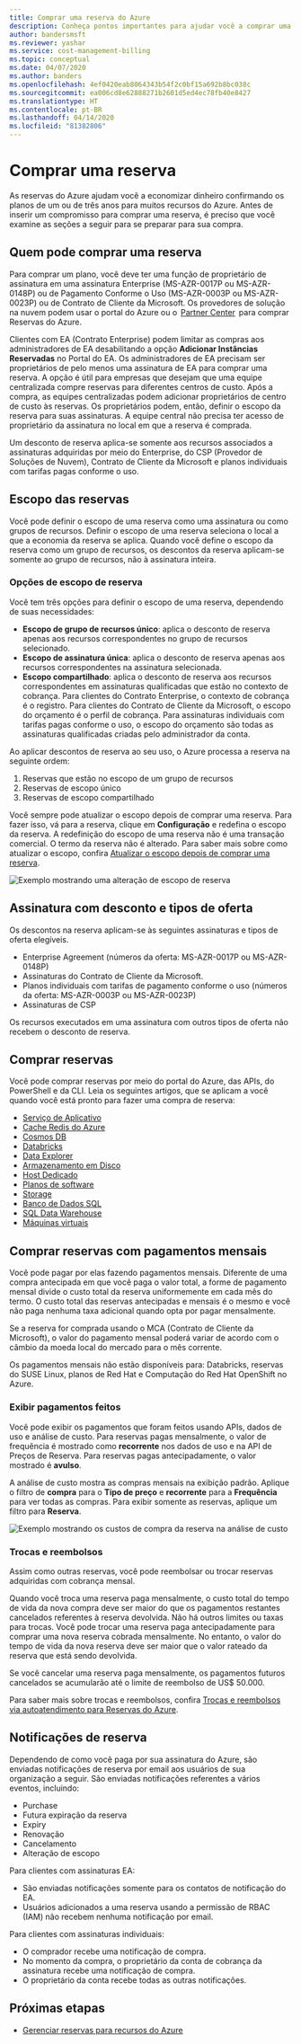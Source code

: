 ```yaml
---
title: Comprar uma reserva do Azure
description: Conheça pontos importantes para ajudar você a comprar uma reserva do Azure.
author: bandersmsft
ms.reviewer: yashar
ms.service: cost-management-billing
ms.topic: conceptual
ms.date: 04/07/2020
ms.author: banders
ms.openlocfilehash: 4ef0420eab8064343b54f2c0bf15a692b8bc038c
ms.sourcegitcommit: ea006cd8e62888271b2601d5ed4ec78fb40e8427
ms.translationtype: HT
ms.contentlocale: pt-BR
ms.lasthandoff: 04/14/2020
ms.locfileid: "81382806"
---
```

# <a name="buy-a-reservation"></a>Comprar uma reserva

As reservas do Azure ajudam você a economizar dinheiro confirmando os planos de um ou de três anos para muitos recursos do Azure. Antes de inserir um compromisso para comprar uma reserva, é preciso que você examine as seções a seguir para se preparar para sua compra.

## <a name="who-can-buy-a-reservation"></a>Quem pode comprar uma reserva

Para comprar um plano, você deve ter uma função de proprietário de assinatura em uma assinatura Enterprise (MS-AZR-0017P ou MS-AZR-0148P) ou de Pagamento Conforme o Uso (MS-AZR-0003P ou MS-AZR-0023P) ou de Contrato de Cliente da Microsoft. Os provedores de solução na nuvem podem usar o portal do Azure ou o  [Partner Center](/partner-center/azure-reservations)  para comprar Reservas do Azure.

Clientes com EA (Contrato Enterprise) podem limitar as compras aos administradores de EA desabilitando a opção **Adicionar Instâncias Reservadas** no Portal do EA. Os administradores de EA precisam ser proprietários de pelo menos uma assinatura de EA para comprar uma reserva. A opção é útil para empresas que desejam que uma equipe centralizada compre reservas para diferentes centros de custo. Após a compra, as equipes centralizadas podem adicionar proprietários de centro de custo às reservas. Os proprietários podem, então, definir o escopo da reserva para suas assinaturas. A equipe central não precisa ter acesso de proprietário da assinatura no local em que a reserva é comprada.

Um desconto de reserva aplica-se somente aos recursos associados a assinaturas adquiridas por meio do Enterprise, do CSP (Provedor de Soluções de Nuvem), Contrato de Cliente da Microsoft e planos individuais com tarifas pagas conforme o uso.

## <a name="scope-reservations"></a>Escopo das reservas

Você pode definir o escopo de uma reserva como uma assinatura ou como grupos de recursos. Definir o escopo de uma reserva seleciona o local a que a economia da reserva se aplica. Quando você define o escopo da reserva como um grupo de recursos, os descontos da reserva aplicam-se somente ao grupo de recursos, não à assinatura inteira.

### <a name="reservation-scoping-options"></a>Opções de escopo de reserva

Você tem três opções para definir o escopo de uma reserva, dependendo de suas necessidades:

- **Escopo de grupo de recursos único**: aplica o desconto de reserva apenas aos recursos correspondentes no grupo de recursos selecionado.
- **Escopo de assinatura única**: aplica o desconto de reserva apenas aos recursos correspondentes na assinatura selecionada.
- **Escopo compartilhado**: aplica o desconto de reserva aos recursos correspondentes em assinaturas qualificadas que estão no contexto de cobrança. Para clientes do Contrato Enterprise, o contexto de cobrança é o registro. Para clientes do Contrato de Cliente da Microsoft, o escopo do orçamento é o perfil de cobrança. Para assinaturas individuais com tarifas pagas conforme o uso, o escopo do orçamento são todas as assinaturas qualificadas criadas pelo administrador da conta.

Ao aplicar descontos de reserva ao seu uso, o Azure processa a reserva na seguinte ordem:

1. Reservas que estão no escopo de um grupo de recursos
2. Reservas de escopo único
3. Reservas de escopo compartilhado

Você sempre pode atualizar o escopo depois de comprar uma reserva. Para fazer isso, vá para a reserva, clique em **Configuração** e redefina o escopo da reserva. A redefinição do escopo de uma reserva não é uma transação comercial. O termo da reserva não é alterado. Para saber mais sobre como atualizar o escopo, confira [Atualizar o escopo depois de comprar uma reserva](manage-reserved-vm-instance.md#change-the-reservation-scope).

![Exemplo mostrando uma alteração de escopo de reserva](./media/prepare-buy-reservation/rescope-reservation-resource-group.png)

## <a name="discounted-subscription-and-offer-types"></a>Assinatura com desconto e tipos de oferta

Os descontos na reserva aplicam-se às seguintes assinaturas e tipos de oferta elegíveis.

- Enterprise Agreement (números da oferta: MS-AZR-0017P ou MS-AZR-0148P)
- Assinaturas do Contrato de Cliente da Microsoft.
- Planos individuais com tarifas de pagamento conforme o uso (números da oferta: MS-AZR-0003P ou MS-AZR-0023P)
- Assinaturas de CSP

Os recursos executados em uma assinatura com outros tipos de oferta não recebem o desconto de reserva.

## <a name="purchase-reservations"></a>Comprar reservas

Você pode comprar reservas por meio do portal do Azure, das APIs, do PowerShell e da CLI. Leia os seguintes artigos, que se aplicam a você quando você está pronto para fazer uma compra de reserva:

- [Serviço de Aplicativo](prepay-app-service-isolated-stamp.md)
- [Cache Redis do Azure](../../azure-cache-for-redis/cache-reserved-pricing.md)
- [Cosmos DB](../../cosmos-db/cosmos-db-reserved-capacity.md)
- [Databricks](prepay-databricks-reserved-capacity.md)
- [Data Explorer](/azure/data-explorer/pricing-reserved-capacity)
- [Armazenamento em Disco](../../virtual-machines/linux/disks-reserved-capacity.md)
- [Host Dedicado](../../virtual-machines/prepay-dedicated-hosts-reserved-instances.md)
- [Planos de software](../../virtual-machines/linux/prepay-suse-software-charges.md)
- [Storage](../../storage/blobs/storage-blob-reserved-capacity.md)
- [Banco de Dados SQL](../../sql-database/sql-database-reserved-capacity.md)
- [SQL Data Warehouse](prepay-sql-data-warehouse-charges.md)
- [Máquinas virtuais](../../virtual-machines/windows/prepay-reserved-vm-instances.md)

## <a name="buy-reservations-with-monthly-payments"></a>Comprar reservas com pagamentos mensais

Você pode pagar por elas fazendo pagamentos mensais. Diferente de uma compra antecipada em que você paga o valor total, a forme de pagamento mensal divide o custo total da reserva uniformemente em cada mês do termo. O custo total das reservas antecipadas e mensais é o mesmo e você não paga nenhuma taxa adicional quando opta por pagar mensalmente.

Se a reserva for comprada usando o MCA (Contrato de Cliente da Microsoft), o valor do pagamento mensal poderá variar de acordo com o câmbio da moeda local do mercado para o mês corrente.

Os pagamentos mensais não estão disponíveis para: Databricks, reservas do SUSE Linux, planos de Red Hat e Computação do Red Hat OpenShift no Azure.

### <a name="view-payments-made"></a>Exibir pagamentos feitos

Você pode exibir os pagamentos que foram feitos usando APIs, dados de uso e análise de custo. Para reservas pagas mensalmente, o valor de frequência é mostrado como **recorrente** nos dados de uso e na API de Preços de Reserva. Para reservas pagas antecipadamente, o valor mostrado é **avulso**.

A análise de custo mostra as compras mensais na exibição padrão. Aplique o filtro de **compra** para o **Tipo de preço** e **recorrente** para a **Frequência** para ver todas as compras. Para exibir somente as reservas, aplique um filtro para **Reserva**.

![Exemplo mostrando os custos de compra da reserva na análise de custo](./media/prepare-buy-reservation/cost-analysis.png)

### <a name="exchange-and-refunds"></a>Trocas e reembolsos

Assim como outras reservas, você pode reembolsar ou trocar reservas adquiridas com cobrança mensal. 

Quando você troca uma reserva paga mensalmente, o custo total do tempo de vida da nova compra deve ser maior do que os pagamentos restantes cancelados referentes à reserva devolvida. Não há outros limites ou taxas para trocas. Você pode trocar uma reserva paga antecipadamente para comprar uma nova reserva cobrada mensalmente. No entanto, o valor do tempo de vida da nova reserva deve ser maior que o valor rateado da reserva que está sendo devolvida.

Se você cancelar uma reserva paga mensalmente, os pagamentos futuros cancelados se acumularão até o limite de reembolso de US$ 50.000.

Para saber mais sobre trocas e reembolsos, confira [Trocas e reembolsos via autoatendimento para Reservas do Azure](exchange-and-refund-azure-reservations.md).

## <a name="reservation-notifications"></a>Notificações de reserva

Dependendo de como você paga por sua assinatura do Azure, são enviadas notificações de reserva por email aos usuários de sua organização a seguir. São enviadas notificações referentes a vários eventos, incluindo: 

- Purchase
- Futura expiração da reserva
- Expiry
- Renovação
- Cancelamento
- Alteração de escopo

Para clientes com assinaturas EA:

- São enviadas notificações somente para os contatos de notificação do EA.
- Usuários adicionados a uma reserva usando a permissão de RBAC (IAM) não recebem nenhuma notificação por email.

Para clientes com assinaturas individuais:

- O comprador recebe uma notificação de compra.
- No momento da compra, o proprietário da conta de cobrança da assinatura recebe uma notificação de compra.
- O proprietário da conta recebe todas as outras notificações.

## <a name="next-steps"></a>Próximas etapas

- [Gerenciar reservas para recursos do Azure](manage-reserved-vm-instance.md)
